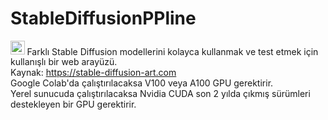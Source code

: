 # StableDiffusionPPline 
<a href="https://colab.research.google.com/github/Zahkklm/StableDiffusionPPline/blob/main/SDmain.ipynb\"><img src="https://colab.research.google.com/assets/colab-badge.svg" height=22.5></a>
Farklı Stable Diffusion modellerini kolayca kullanmak ve test etmek için kullanışlı bir web arayüzü. <br>
Kaynak: https://stable-diffusion-art.com <br>
Google Colab'da çalıştırılacaksa V100 veya A100 GPU gerektirir. <br>
Yerel sunucuda çalıştırılacaksa Nvidia CUDA son 2 yılda çıkmış sürümleri destekleyen bir GPU gerektirir. 
